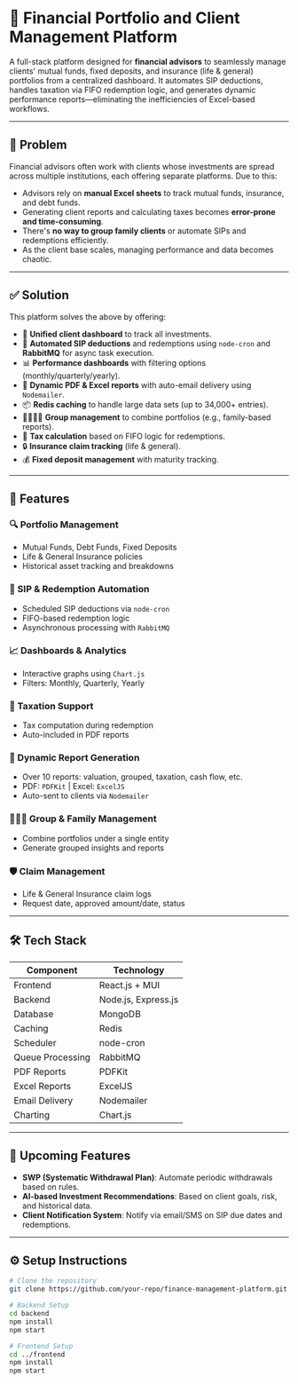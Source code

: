 # 💼 Financial Portfolio and Client Management Platform

A full-stack platform designed for **financial advisors** to seamlessly manage clients' mutual funds, fixed deposits, and insurance (life & general) portfolios from a centralized dashboard. It automates SIP deductions, handles taxation via FIFO redemption logic, and generates dynamic performance reports—eliminating the inefficiencies of Excel-based workflows.

---

## 🧩 Problem

Financial advisors often work with clients whose investments are spread across multiple institutions, each offering separate platforms. Due to this:

- Advisors rely on **manual Excel sheets** to track mutual funds, insurance, and debt funds.
- Generating client reports and calculating taxes becomes **error-prone and time-consuming**.
- There's **no way to group family clients** or automate SIPs and redemptions efficiently.
- As the client base scales, managing performance and data becomes chaotic.

---

## ✅ Solution

This platform solves the above by offering:

- 🔗 **Unified client dashboard** to track all investments.
- 🔁 **Automated SIP deductions** and redemptions using `node-cron` and **RabbitMQ** for async task execution.
- 📊 **Performance dashboards** with filtering options (monthly/quarterly/yearly).
- 📄 **Dynamic PDF & Excel reports** with auto-email delivery using `Nodemailer`.
- 📦 **Redis caching** to handle large data sets (up to 34,000+ entries).
- 👨‍👩‍👧‍👦 **Group management** to combine portfolios (e.g., family-based reports).
- 🧾 **Tax calculation** based on FIFO logic for redemptions.
- 🔒 **Insurance claim tracking** (life & general).
- 💰 **Fixed deposit management** with maturity tracking.

---

## 🚀 Features

### 🔍 Portfolio Management
- Mutual Funds, Debt Funds, Fixed Deposits
- Life & General Insurance policies
- Historical asset tracking and breakdowns

### 🔄 SIP & Redemption Automation
- Scheduled SIP deductions via `node-cron`
- FIFO-based redemption logic
- Asynchronous processing with `RabbitMQ`

### 📈 Dashboards & Analytics
- Interactive graphs using `Chart.js`
- Filters: Monthly, Quarterly, Yearly

### 🧾 Taxation Support
- Tax computation during redemption
- Auto-included in PDF reports

### 📑 Dynamic Report Generation
- Over 10 reports: valuation, grouped, taxation, cash flow, etc.
- PDF: `PDFKit` | Excel: `ExcelJS`
- Auto-sent to clients via `Nodemailer`

### 👨‍👩‍👧 Group & Family Management
- Combine portfolios under a single entity
- Generate grouped insights and reports

### 🛡️ Claim Management
- Life & General Insurance claim logs
- Request date, approved amount/date, status

---

## 🛠️ Tech Stack

| Component           | Technology         |
|---------------------|--------------------|
| Frontend            | React.js + MUI     |
| Backend             | Node.js, Express.js|
| Database            | MongoDB            |
| Caching             | Redis              |
| Scheduler           | node-cron          |
| Queue Processing    | RabbitMQ           |
| PDF Reports         | PDFKit             |
| Excel Reports       | ExcelJS            |
| Email Delivery      | Nodemailer         |
| Charting            | Chart.js           |

---

## 🧠 Upcoming Features

- **SWP (Systematic Withdrawal Plan)**: Automate periodic withdrawals based on rules.
- **AI-based Investment Recommendations**: Based on client goals, risk, and historical data.
- **Client Notification System**: Notify via email/SMS on SIP due dates and redemptions.

---

## ⚙️ Setup Instructions

```bash
# Clone the repository
git clone https://github.com/your-repo/finance-management-platform.git

# Backend Setup
cd backend
npm install
npm start

# Frontend Setup
cd ../frontend
npm install
npm start
